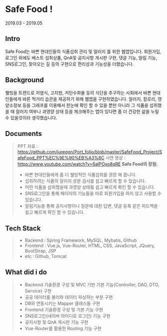 
Safe Food ! 
===================
2019.03 - 2019.05

Intro
-------------
Safe Food는 바쁜 현대인들의 식품섭취 관리 및 알러지 를 위한 웹앱입니다. 회원가입, 로그인 외에도 베스트 섭취상품, QnA및 공지사항 게시판 구현, 댓글 기능, 알림 기능, SNS로그인, 찾아오는 길 등의 구현으로 편리성과 기능성을 더했습니다.

Background
-------------
웰빙을 트렌드로 저염식, 고지방, 저탄수화물 등의 식단을 추구하는 사회에서 바쁜 현대인들에게 바른 먹거리 습관을 제공하기 위해 웹앱을 구현하였습니다. 알러지, 칼로리, 영양소정보 등을 그래프를 이용해서 한눈에 확인 할 수 있을 뿐만 아니라 그 식품을 섭취했을 때 알러지 여부나 과영양 상태 등을 체크해주는 앱이 있다면 좀 더 건강한 삶을 누릴 수 있을것이라 생각했습니다.

Documents
-------------
> PPT 자료 : https://github.com/juregon/Port_folio/blob/master/SafeFood_Project/SafeFood_PPT%EC%9E%90%EB%A3%8C
> 시연 영상 : https://www.youtube.com/watch?v=6aIPOxo8qRE
> **Safe Food의 장점:**
> - 바쁜 현대인들에게 좀 더 웰빙적인 식품섭취를 권장 해 줍니다.
> - 섭취하려는 식품의 알러지 성분 검사를 쉽고 빠르게 할 수 있습니다.
> - 어떤 식품을 섭취했을때 과영양 상태를 쉽고 빠르게 확인 할 수 있습니다.
> - SNS로그인을 통해 페이지의 기능들을 따로 회원가입을 하지 않고 사용할 수 있습니다.
> - 알림기능을 통해 공지사항이나 질문에 대한 답변, 댓글 등록 같은 피드백을 쉽고 빠르게 확인 할 수 있습니다.

Tech Stack
-------------
> - Backend : Spring Framework, MySQL, Mybatis, Github
> - Frontend : Vue.js, Vue-Router, HTML, CSS, JavaScript, JQuery, BootStrap, JSP
> - etc : Github, Tomcat

What did i do
-------------
> - Backend 기술환경 구성 및 MVC 기반 기본 기능(Controller, DAO, DTO, Service) 구현
> - 공공 데이터를 불러와 데이터 파싱하는 부분 구현
> - DB와 연동시키는 Mapper 클래스들 구현
> - Frontend 기술환경 구성 및 기본 기능 구현
> - SNS로그인(네이버 아이디로 로그인) 기능 구현
> - 공지사항 및 QnA 게시판 기능 구현
> - Vue-Router를 활용한 Routing 기능 구현
